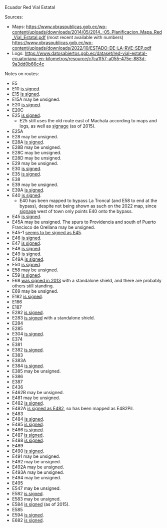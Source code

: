 Ecuador Red Vial Estatal

Sources:
* Maps: https://www.obraspublicas.gob.ec/wp-content/uploads/downloads/2014/05/2014_-05_Planificacion_Mapa_Red_Vial_Estatal.pdf (most recent available with numbers) https://www.obraspublicas.gob.ec/wp-content/uploads/downloads/2022/10/ESTADO-DE-LA-RVE-SEP.pdf
* Logs: https://www.datosabiertos.gob.ec/dataset/red-vial-estatal-ecuatoriana-en-kilometros/resource/c7ca1f57-a055-475e-883d-9a3dd0b66c4c

Notes on routes:
* E5 
* E10 [is signed](https://www.google.com/maps/@0.4827962,-78.1179714,3a,39.5y,76.74h,86.75t/data=!3m6!1e1!3m4!1sa7juGBZtb1OUJdlfMSaJFw!2e0!7i13312!8i6656?entry=ttu).
* E15 [is signed](https://www.google.com/maps/@-1.3474053,-80.7297364,3a,15.1y,9.53h,87.95t/data=!3m6!1e1!3m4!1sqQ7HajuqI2N9O4Ie12Tf-w!2e0!7i13312!8i6656?entry=ttu).
* E15A may be unsigned.
* E20 [is signed](https://www.google.com/maps/@-0.4585904,-78.5645854,3a,39.2y,250.7h,112.34t/data=!3m6!1e1!3m4!1slpfcy4Rjncv8JjF1HaPA_Q!2e0!7i13312!8i6656?entry=ttu).
* E20C 
* E25 [is signed](https://www.google.com/maps/@-2.2545878,-79.6359672,3a,36.5y,11.13h,117.22t/data=!3m6!1e1!3m4!1spI2sox89DZVSqg8acWBqMw!2e0!7i13312!8i6656?entry=ttu).
  * E25 still uses the old route east of Machala according to maps and logs, as well as [signage](https://www.google.com/maps/@-3.2920638,-79.9025091,3a,18.5y,49.86h,86.44t/data=!3m6!1e1!3m4!1sUS6cCrb5f5VUIksXpaUO8w!2e0!7i13312!8i6656?entry=ttu) (as of 2015).
* E25A 
* E28 may be unsigned.
* E28A [is signed](https://www.google.com/maps/@-0.4114961,-78.5458603,3a,42.1y,250.56h,114.24t/data=!3m6!1e1!3m4!1s-6uBZfziw_giycCc_iU0_g!2e0!7i13312!8i6656?entry=ttu).
* E28B may be unsigned.
* E28C may be unsigned.
* E28D may be unsigned.
* E29 may be unsigned.
* E30 [is signed](https://www.google.com/maps/@-1.0087232,-80.6860841,3a,16.8y,165.37h,88.88t/data=!3m6!1e1!3m4!1sp9OPLSfk3bRz91AT9cv5aQ!2e0!7i13312!8i6656?entry=ttu).
* E35 [is signed](https://www.google.com/maps/@-0.4585904,-78.5645854,3a,39.2y,250.7h,112.34t/data=!3m6!1e1!3m4!1slpfcy4Rjncv8JjF1HaPA_Q!2e0!7i13312!8i6656?entry=ttu).
* E38 
* E39 may be unsigned.
* E39A [is signed](https://www.google.com/maps/@-1.0725237,-80.4927184,3a,30.1y,115.92h,92.43t/data=!3m6!1e1!3m4!1s3AMtX-JHwpFREmCwIb-xXg!2e0!7i13312!8i6656?entry=ttu).
* E40 [is signed](https://www.google.com/maps/@-2.2545878,-79.6359672,3a,36.5y,11.13h,117.22t/data=!3m6!1e1!3m4!1spI2sox89DZVSqg8acWBqMw!2e0!7i13312!8i6656?entry=ttu).
  * E40 has been mapped to bypass La Troncal (and E58 to end at the bypass), despite not being shown as such on the 2022 map, since [signage](https://www.mapillary.com/app/?lat=-2.4057600608098&lng=-79.359306755541&z=17&pKey=249384066981375&focus=photo) west of town only points E40 onto the bypass.
* E45 [is signed](https://www.google.com/maps/@-0.4617976,-77.903709,3a,15.5y,320.27h,99.66t/data=!3m6!1e1!3m4!1shLDbITt-DZucFofbuJajbg!2e0!7i13312!8i6656?entry=ttu).
* E45A may be unsigned. The spurs to Providencia and south of Puerto Francisco de Orellana may be unsigned.
* E45-1 [seems to be signed as E45](https://www.google.com/maps/@-3.5362807,-78.5330206,3a,15y,45.32h,89.09t/data=!3m6!1e1!3m4!1sZvLkjR_205gSP__gp2NtJg!2e0!7i13312!8i6656?entry=ttu).
* E46 [is signed](https://www.google.com/maps/@-2.3412989,-79.3550495,3a,32.7y,76.59h,91.15t/data=!3m6!1e1!3m4!1s61L3PKF-V2J_X-kYgEXQHg!2e0!7i13312!8i6656?entry=ttu).
* E47 [is signed](https://www.google.com/maps/@-2.3456099,-79.3613664,3a,17.2y,251.67h,109.2t/data=!3m6!1e1!3m4!1s2clcW4deuipl5yYkEPmrrA!2e0!7i13312!8i6656?entry=ttu).
* E48 [is signed](https://www.google.com/maps/@-2.0893681,-79.947683,3a,42.2y,11.75h,127.51t/data=!3m6!1e1!3m4!1s_iTHWBCBjcTqdbIyi-vJ6Q!2e0!7i13312!8i6656?entry=ttu).
* E49 [is signed](https://www.google.com/maps/@-2.0721224,-79.6494837,3a,75y,221.26h,100.53t/data=!3m6!1e1!3m4!1seTX7K5iL_sj5mvdF1APXZg!2e0!7i13312!8i6656?entry=ttu).
* E49A [is signed](https://www.google.com/maps/@-2.1734963,-79.8331872,3a,15y,156.73h,93.06t/data=!3m6!1e1!3m4!1s86zwTHxWt3tXyI_DhuofGQ!2e0!7i13312!8i6656?entry=ttu).
* E50 [is signed](https://www.google.com/maps/@-3.9767168,-79.5748476,3a,44.1y,295.94h,95.51t/data=!3m6!1e1!3m4!1slfOt4e8wN5v08Qu2qJtvdg!2e0!7i13312!8i6656?entry=ttu).
* E58 may be unsigned.
* E59 [is signed](https://www.google.com/maps/@-3.3282013,-79.3775183,3a,34.8y,12.21h,87.78t/data=!3m6!1e1!3m4!1sulxssTzkHH9rBZzMXnvuOg!2e0!7i13312!8i6656?entry=ttu).
* E68 [was signed in 2013](https://www.google.com/maps/@-4.0222311,-80.0453002,3a,15y,112.56h,89.32t/data=!3m7!1e1!3m5!1sArXYmOW5VooFsMnYmbe1Gw!2e0!5s20150701T000000!7i13312!8i6656?entry=ttu) with a standalone shield, and there are probably others still standing.
* E69 may be unsigned.
* E182 [is signed](https://www.google.com/maps/@0.8201755,-77.7195959,3a,29.4y,250.32h,97.82t/data=!3m6!1e1!3m4!1sm82qIKQ5wxa3RkPItvBFgQ!2e0!7i13312!8i6656?entry=ttu).
* E186 
* E187 
* E282 [is signed](https://www.google.com/maps/@0.0459851,-78.2026825,3a,43.5y,89.76h,116.09t/data=!3m6!1e1!3m4!1sTmaS543wAmaodq1cxrxZMA!2e0!7i13312!8i6656?entry=ttu).
* E283 [is signed](https://www.google.com/maps/@-0.0438507,-78.2859797,3a,33.3y,331.81h,85.24t/data=!3m6!1e1!3m4!1sbVktGYOzKaz5L-voKK2SSw!2e0!7i13312!8i6656?entry=ttu) with a standalone shield.
* E284 
* E285 
* E304 [is signed](https://www.google.com/maps/@-1.3640058,-78.5115959,3a,75y,153.64h,101.9t/data=!3m6!1e1!3m4!1s3j_cso3HxH7qq2zmCd208w!2e0!7i13312!8i6656?entry=ttu).
* E374 
* E381 
* E382 [is signed](https://www.google.com/maps/@-0.1154024,-79.6059443,3a,34.7y,153.86h,101.39t/data=!3m6!1e1!3m4!1sUUWa2h8-M6tnhikrOj-ePg!2e0!7i13312!8i6656?entry=ttu).
* E383 
* E383A 
* E384 [is signed](https://www.google.com/maps/@-1.0122254,-80.3667647,3a,34.2y,118.67h,92.02t/data=!3m6!1e1!3m4!1shqhI3DxIFhrq5iUJxMsUCg!2e0!7i13312!8i6656?entry=ttu).
* E385 may be unsigned.
* E386 
* E387 
* E436 
* E462B may be unsigned.
* E481 may be unsigned.
* E482 [is signed](https://www.google.com/maps/@-1.0482268,-80.6553162,3a,19.3y,191.12h,92.47t/data=!3m6!1e1!3m4!1s5lfJDau4l48fd9sgzBBnlw!2e0!7i13312!8i6656?entry=ttu).
* E482A [is signed as E482](https://www.google.com/maps/@-1.0884009,-80.5785868,3a,41.3y,274.85h,84.34t/data=!3m6!1e1!3m4!1sKgpsGMjaqw_3k1cTJEcyMg!2e0!7i13312!8i6656?entry=ttu), so has been mapped as E482Pil.
* E483 
* E484 [is signed](https://www.google.com/maps/@-1.6228327,-79.9678583,3a,34.7y,205.02h,95.42t/data=!3m6!1e1!3m4!1sXWHoR_AaQTf4npsJjut4Fg!2e0!7i13312!8i6656?entry=ttu).
* E485 [is signed](https://www.google.com/maps/@-1.8697554,-79.9719981,3a,39.4y,185.4h,94.75t/data=!3m6!1e1!3m4!1sn-2GTAgw2xxdJEC4LQcqGg!2e0!7i13312!8i6656?entry=ttu).
* E486 [is signed](https://www.google.com/maps/@-2.4122972,-80.374073,3a,15.9y,44.02h,107.7t/data=!3m6!1e1!3m4!1sVqQ2WA-OYD6vvmWKKI7czg!2e0!7i13312!8i6656?entry=ttu).
* E487 [is signed](https://www.google.com/maps/@-2.3412989,-79.3550495,3a,32.7y,76.59h,91.15t/data=!3m6!1e1!3m4!1s61L3PKF-V2J_X-kYgEXQHg!2e0!7i13312!8i6656?entry=ttu).
* E488 [is signed](https://www.mapillary.com/app/?lat=-2.139925&lng=-79.583542&z=17&pKey=148835651305662&focus=photo).
* E489 
* E490 [is signed](https://www.mapillary.com/app/?lat=-1.5061220489282&lng=-78.519686416869&z=17&focus=photo&pKey=798922574391725).
* E491 may be unsigned.
* E492 may be unsigned.
* E492A may be unsigned.
* E493A may be unsigned.
* E494 may be unsigned.
* E495 
* E547 may be unsigned.
* E582 [is signed](https://www.google.com/maps/@-2.5553116,-79.5524563,3a,15y,264.03h,106.04t/data=!3m6!1e1!3m4!1s8h7cRaPwgYdGGoQIALgpLg!2e0!7i13312!8i6656?entry=ttu).
* E583 may be unsigned.
* E584 [is signed](https://www.google.com/maps/@-3.3418038,-79.8145849,3a,15.7y,202.74h,88.45t/data=!3m6!1e1!3m4!1srCpZzfFz8s6aj5uTrRBgJw!2e0!7i13312!8i6656?entry=ttu) (as of 2015).
* E585 
* E594 [is signed](https://www.google.com/maps/@-2.8576678,-78.8138678,3a,15y,57.43h,88.88t/data=!3m6!1e1!3m4!1srnMa0ON2LbWRY0SOl-7zKg!2e0!7i13312!8i6656?entry=ttu).
* E682 [is signed](https://www.google.com/maps/@-4.0589209,-79.1964015,3a,37.6y,49.06h,85.3t/data=!3m6!1e1!3m4!1s4aG6cjeLLDqzEvkl0jZRCg!2e0!7i13312!8i6656?entry=ttu).
